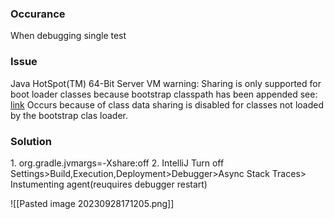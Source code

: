 ### Occurance
When debugging single test
<h3>Issue</h3>
Java HotSpot(TM) 64-Bit Server VM warning: Sharing is only supported for boot loader classes because bootstrap classpath has been appended
see: <a href="https://nipafx.dev/java-application-class-data-sharing/">link</a>
Occurs because of class data sharing is disabled for classes not loaded by the bootstrap clas loader.

<h3>Solution</h3>
1. org.gradle.jvmargs=-Xshare:off
2. IntelliJ 
Turn off Settings>Build,Execution,Deployment>Debugger>Async Stack Traces> Instumenting agent(reuquires debugger restart)

![[Pasted image 20230928171205.png]]